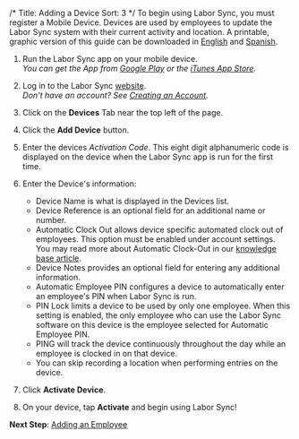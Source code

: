 /*
Title: Adding a Device
Sort: 3
*/
To begin using Labor Sync, you must register a Mobile Device.  Devices are used by employees to update the Labor Sync system with their current activity and location.  A printable, graphic version of this guide can be downloaded in [English](http://laborsync-support.s3.amazonaws.com/laborsync_activating_device_en_rev3.pdf) and [Spanish](http://laborsync-support.s3.amazonaws.com/laborsync_activating_device_es_rev3.pdf).

1. Run the Labor Sync app on your mobile device.  
    *You can get the App from [Google Play](http://play.google.com/store/apps/details?id=com.laborsync.mobile) or the [iTunes App Store](http://itunes.apple.com/us/app/labor-sync/id457863027).*

2. Log in to the Labor Sync [website](https://app.laborsync.com/login).  
     *Don't have an account? See [Creating an Account](%base_url%/getting-started/creating-an-account).*

3. Click on the **Devices** Tab near the top left of the page.  

4. Click the **Add Device** button.  

5. Enter the devices *Activation Code*.  This eight digit alphanumeric code is displayed on the device when the Labor Sync app is run for the first time.   

6. Enter the Device's information:  
    - Device Name is what is displayed in the Devices list.  
    - Device Reference is an optional field for an additional name or number.  
    - Automatic Clock Out allows device specific automated clock out of employees. This option must be enabled under account settings.  You may read more about Automatic Clock-Out in our [knowledge base article](%base_url%/topics/automatic-clock-out).
    - Device Notes provides an optional field for entering any additional information.
    - Automatic Employee PIN configures a device to automatically enter an employee's PIN when Labor Sync is run.  
    - PIN Lock limits a device to be used by only one employee.  When this setting is enabled, the only employee who can use the Labor Sync software on this device is the employee selected for Automatic Employee PIN.  
    - PING will track the device continuously throughout the day while an employee is clocked in on that device.
    - You can skip recording a location when performing entries on the device.

7. Click **Activate Device**.  

8. On your device, tap **Activate** and begin using Labor Sync!  

**Next Step**: [Adding an Employee](%base_url%/getting-started/adding-an-employee)
